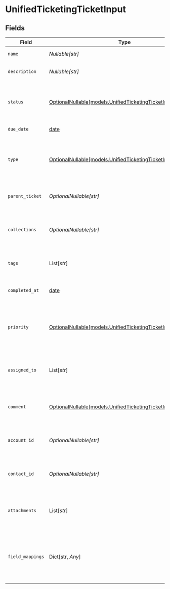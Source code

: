 # UnifiedTicketingTicketInput


## Fields

| Field                                                                                                            | Type                                                                                                             | Required                                                                                                         | Description                                                                                                      | Example                                                                                                          |
| ---------------------------------------------------------------------------------------------------------------- | ---------------------------------------------------------------------------------------------------------------- | ---------------------------------------------------------------------------------------------------------------- | ---------------------------------------------------------------------------------------------------------------- | ---------------------------------------------------------------------------------------------------------------- |
| `name`                                                                                                           | *Nullable[str]*                                                                                                  | :heavy_check_mark:                                                                                               | The name of the ticket                                                                                           | Customer Service Inquiry                                                                                         |
| `description`                                                                                                    | *Nullable[str]*                                                                                                  | :heavy_check_mark:                                                                                               | The description of the ticket                                                                                    | Help customer                                                                                                    |
| `status`                                                                                                         | [OptionalNullable[models.UnifiedTicketingTicketInputStatus]](../models/unifiedticketingticketinputstatus.md)     | :heavy_minus_sign:                                                                                               | The status of the ticket. Authorized values are OPEN or CLOSED.                                                  | OPEN                                                                                                             |
| `due_date`                                                                                                       | [date](https://docs.python.org/3/library/datetime.html#date-objects)                                             | :heavy_minus_sign:                                                                                               | The date the ticket is due                                                                                       | 2024-10-01T12:00:00Z                                                                                             |
| `type`                                                                                                           | [OptionalNullable[models.UnifiedTicketingTicketInputType]](../models/unifiedticketingticketinputtype.md)         | :heavy_minus_sign:                                                                                               | The type of the ticket. Authorized values are PROBLEM, QUESTION, or TASK                                         | BUG                                                                                                              |
| `parent_ticket`                                                                                                  | *OptionalNullable[str]*                                                                                          | :heavy_minus_sign:                                                                                               | The UUID of the parent ticket                                                                                    | 801f9ede-c698-4e66-a7fc-48d19eebaa4f                                                                             |
| `collections`                                                                                                    | *OptionalNullable[str]*                                                                                          | :heavy_minus_sign:                                                                                               | The collection UUIDs the ticket belongs to                                                                       | [<br/>"801f9ede-c698-4e66-a7fc-48d19eebaa4f"<br/>]                                                               |
| `tags`                                                                                                           | List[*str*]                                                                                                      | :heavy_minus_sign:                                                                                               | The tags names of the ticket                                                                                     | [<br/>"my_tag",<br/>"urgent_tag"<br/>]                                                                           |
| `completed_at`                                                                                                   | [date](https://docs.python.org/3/library/datetime.html#date-objects)                                             | :heavy_minus_sign:                                                                                               | The date the ticket has been completed                                                                           | 2024-10-01T12:00:00Z                                                                                             |
| `priority`                                                                                                       | [OptionalNullable[models.UnifiedTicketingTicketInputPriority]](../models/unifiedticketingticketinputpriority.md) | :heavy_minus_sign:                                                                                               | The priority of the ticket. Authorized values are HIGH, MEDIUM or LOW.                                           | HIGH                                                                                                             |
| `assigned_to`                                                                                                    | List[*str*]                                                                                                      | :heavy_minus_sign:                                                                                               | The users UUIDs the ticket is assigned to                                                                        | [<br/>"801f9ede-c698-4e66-a7fc-48d19eebaa4f"<br/>]                                                               |
| `comment`                                                                                                        | [OptionalNullable[models.UnifiedTicketingTicketInputComment]](../models/unifiedticketingticketinputcomment.md)   | :heavy_minus_sign:                                                                                               | The comment of the ticket                                                                                        | {<br/>"content": "Assigned the issue !"<br/>}                                                                    |
| `account_id`                                                                                                     | *OptionalNullable[str]*                                                                                          | :heavy_minus_sign:                                                                                               | The UUID of the account which the ticket belongs to                                                              | 801f9ede-c698-4e66-a7fc-48d19eebaa4f                                                                             |
| `contact_id`                                                                                                     | *OptionalNullable[str]*                                                                                          | :heavy_minus_sign:                                                                                               | The UUID of the contact which the ticket belongs to                                                              | 801f9ede-c698-4e66-a7fc-48d19eebaa4f                                                                             |
| `attachments`                                                                                                    | List[*str*]                                                                                                      | :heavy_minus_sign:                                                                                               | The attachements UUIDs tied to the ticket                                                                        | [<br/>"801f9ede-c698-4e66-a7fc-48d19eebaa4f"<br/>]                                                               |
| `field_mappings`                                                                                                 | Dict[str, *Any*]                                                                                                 | :heavy_minus_sign:                                                                                               | The custom field mappings of the ticket between the remote 3rd party & Panora                                    | {<br/>"fav_dish": "broccoli",<br/>"fav_color": "red"<br/>}                                                       |